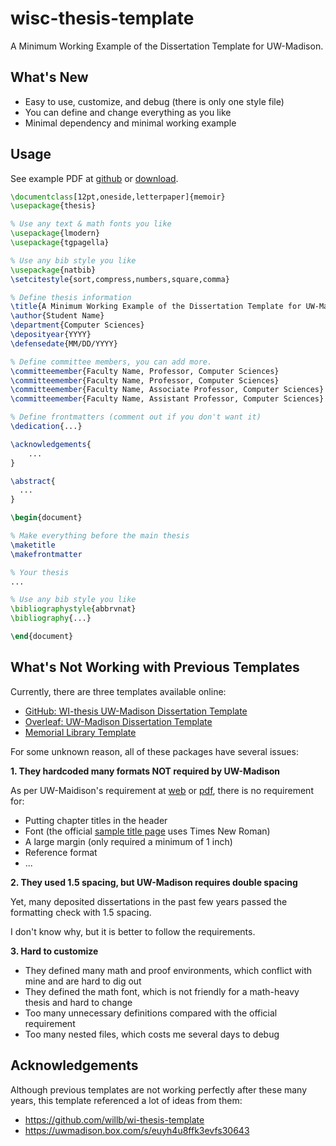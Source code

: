 # wisc-thesis-template
A Minimum Working Example of the Dissertation Template for UW-Madison.

## What's New

* Easy to use, customize, and debug (there is only one style file)
* You can define and change everything as you like
* Minimal dependency and minimal working example

## Usage

See example PDF at [github](./example.pdf) or [download](https://raw.githubusercontent.com/Lodour/wisc-thesis-template/main/example.pdf).

```latex
\documentclass[12pt,oneside,letterpaper]{memoir}
\usepackage{thesis}

% Use any text & math fonts you like
\usepackage{lmodern}
\usepackage{tgpagella}

% Use any bib style you like
\usepackage{natbib}
\setcitestyle{sort,compress,numbers,square,comma}

% Define thesis information
\title{A Minimum Working Example of the Dissertation Template for UW-Madison}
\author{Student Name}
\department{Computer Sciences}
\deposityear{YYYY}
\defensedate{MM/DD/YYYY}

% Define committee members, you can add more.
\committeemember{Faculty Name, Professor, Computer Sciences}
\committeemember{Faculty Name, Professor, Computer Sciences}
\committeemember{Faculty Name, Associate Professor, Computer Sciences}
\committeemember{Faculty Name, Assistant Professor, Computer Sciences}

% Define frontmatters (comment out if you don't want it)
\dedication{...}

\acknowledgements{
	...
}

\abstract{
  ...
}

\begin{document}

% Make everything before the main thesis
\maketitle
\makefrontmatter

% Your thesis
...

% Use any bib style you like
\bibliographystyle{abbrvnat}
\bibliography{...}

\end{document}
```


## What's Not Working with Previous Templates

Currently, there are three templates available online:
* [GitHub: WI-thesis UW-Madison Dissertation Template](https://github.com/willb/wi-thesis-template)
* [Overleaf: UW-Madison Dissertation Template](https://www.overleaf.com/latex/templates/university-of-wisconsin-madison-dissertation-template/mcvftvhkknkz)
* [Memorial Library Template](https://uwmadison.box.com/s/euyh4u8ffk3evfs30643)

For some unknown reason, all of these packages have several issues:

**1. They hardcoded many formats NOT required by UW-Madison**

As per UW-Maidison's requirement at [web](https://grad.wisc.edu/current-students/doctoral-guide/) or [pdf](https://grad.wisc.edu/wp-content/uploads/sites/329/2023/04/Formatting-Requirements-for-your-Doctoral-Dissertation.pdf), there is no requirement for:
* Putting chapter titles in the header
* Font (the official [sample title page](https://grad.wisc.edu/wp-content/uploads/sites/329/2023/04/Sample-PhD-title-page-2024.pdf) uses Times New Roman)
* A large margin (only required a minimum of 1 inch)
* Reference format
* ...

**2. They used 1.5 spacing, but UW-Madison requires double spacing**

Yet, many deposited dissertations in the past few years passed the formatting check with 1.5 spacing.

I don't know why, but it is better to follow the requirements.

**3. Hard to customize**

* They defined many math and proof environments, which conflict with mine and are hard to dig out
* They defined the math font, which is not friendly for a math-heavy thesis and hard to change
* Too many unnecessary definitions compared with the official requirement
* Too many nested files, which costs me several days to debug


## Acknowledgements

Although previous templates are not working perfectly after these many years, this template referenced a lot of ideas from them:
* https://github.com/willb/wi-thesis-template
* https://uwmadison.box.com/s/euyh4u8ffk3evfs30643

